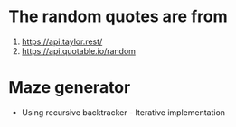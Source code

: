 # The random quotes are  from   
1. https://api.taylor.rest/  
2. https://api.quotable.io/random  
# Maze generator
- Using recursive backtracker - Iterative implementation 
